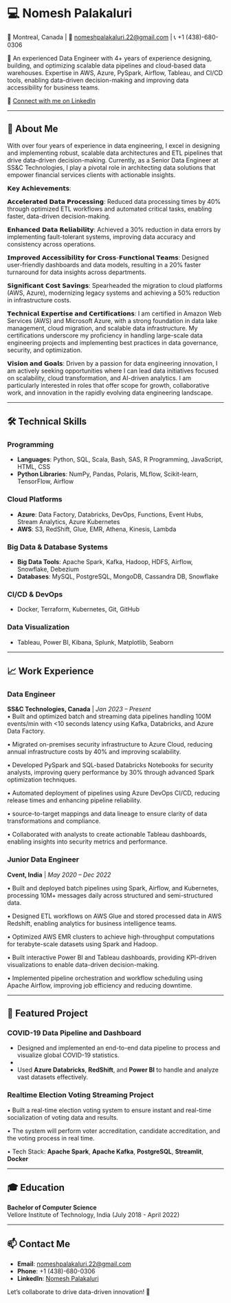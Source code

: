 # 💻 Nomesh Palakaluri  

📍 Montreal, Canada | 📧 nomeshpalakaluri.22@gmail.com | 📞 +1 (438)-680-0306  

👋 An experienced Data Engineer with 4+ years of experience designing, building, and optimizing scalable data pipelines and cloud-based data warehouses. Expertise in AWS, Azure, PySpark, Airflow, Tableau, and CI/CD tools, enabling data-driven decision-making and improving data accessibility for business teams. 

🔗 [Connect with me on LinkedIn](https://www.linkedin.com/in/nomesh-palakaluri/)  

---

## 🚀 About Me  

With over four years of experience in data engineering, I excel in designing and implementing robust, scalable data architectures and ETL pipelines that drive data-driven decision-making. Currently, as a Senior Data Engineer at SS&C Technologies, I play a pivotal role in architecting data solutions that empower financial services clients with actionable insights.

𝗞𝗲𝘆 𝗔𝗰𝗵𝗶𝗲𝘃𝗲𝗺𝗲𝗻𝘁𝘀:

𝗔𝗰𝗰𝗲𝗹𝗲𝗿𝗮𝘁𝗲𝗱 𝗗𝗮𝘁𝗮 𝗣𝗿𝗼𝗰𝗲𝘀𝘀𝗶𝗻𝗴: Reduced data processing times by 40% through optimized ETL workflows and automated critical tasks, enabling faster, data-driven decision-making.

𝗘𝗻𝗵𝗮𝗻𝗰𝗲𝗱 𝗗𝗮𝘁𝗮 𝗥𝗲𝗹𝗶𝗮𝗯𝗶𝗹𝗶𝘁𝘆: Achieved a 30% reduction in data errors by implementing fault-tolerant systems, improving data accuracy and consistency across operations.

𝗜𝗺𝗽𝗿𝗼𝘃𝗲𝗱 𝗔𝗰𝗰𝗲𝘀𝘀𝗶𝗯𝗶𝗹𝗶𝘁𝘆 𝗳𝗼𝗿 𝗖𝗿𝗼𝘀𝘀-𝗙𝘂𝗻𝗰𝘁𝗶𝗼𝗻𝗮𝗹 𝗧𝗲𝗮𝗺𝘀: Designed user-friendly dashboards and data models, resulting in a 20% faster turnaround for data insights across departments.

𝗦𝗶𝗴𝗻𝗶𝗳𝗶𝗰𝗮𝗻𝘁 𝗖𝗼𝘀𝘁 𝗦𝗮𝘃𝗶𝗻𝗴𝘀: Spearheaded the migration to cloud platforms (AWS, Azure), modernizing legacy systems and achieving a 50% reduction in infrastructure costs.

𝗧𝗲𝗰𝗵𝗻𝗶𝗰𝗮𝗹 𝗘𝘅𝗽𝗲𝗿𝘁𝗶𝘀𝗲 𝗮𝗻𝗱 𝗖𝗲𝗿𝘁𝗶𝗳𝗶𝗰𝗮𝘁𝗶𝗼𝗻𝘀: I am certified in Amazon Web Services (AWS) and Microsoft Azure, with a strong foundation in data lake management, cloud migration, and scalable data infrastructure. My certifications underscore my proficiency in handling large-scale data engineering projects and implementing best practices in data governance, security, and optimization.

𝗩𝗶𝘀𝗶𝗼𝗻 𝗮𝗻𝗱 𝗚𝗼𝗮𝗹𝘀: Driven by a passion for data engineering innovation, I am actively seeking opportunities where I can lead data initiatives focused on scalability, cloud transformation, and AI-driven analytics. I am particularly interested in roles that offer scope for growth, collaborative work, and innovation in the rapidly evolving data engineering landscape. 

---

## 🛠️ Technical Skills  

### Programming  
- **Languages**: Python, SQL, Scala, Bash, SAS, R Programming, JavaScript, HTML, CSS  
- **Python Libraries**: NumPy, Pandas, Polaris, MLflow, Scikit-learn, TensorFlow, Airflow  

### Cloud Platforms  
- **Azure**: Data Factory, Databricks, DevOps, Functions, Event Hubs, Stream Analytics, Azure Kubernetes  
- **AWS**: S3, RedShift, Glue, EMR, Athena, Kinesis, Lambda  

### Big Data & Database Systems  
- **Big Data Tools**: Apache Spark, Kafka, Hadoop, HDFS, Airflow, Snowflake, Debezium  
- **Databases**: MySQL, PostgreSQL, MongoDB, Cassandra DB, Snowflake  

### CI/CD & DevOps  
- Docker, Terraform, Kubernetes, Git, GitHub  

### Data Visualization  
- Tableau, Power BI, Kibana, Splunk, Matplotlib, Seaborn  


---

## 📈 Work Experience  

### **Data Engineer**  
**SS&C Technologies, Canada** | *Jan 2023 – Present*  
•	Built and optimized batch and streaming data pipelines handling 100M events/min with <10 seconds latency using Kafka, Databricks, and Azure Data Factory.

•	Migrated on-premises security infrastructure to Azure Cloud, reducing annual infrastructure costs by 40% and improving scalability.

•	Developed PySpark and SQL-based Databricks Notebooks for security analysts, improving query performance by 30% through advanced Spark optimization techniques.

•	Automated deployment of pipelines using Azure DevOps CI/CD, reducing release times and enhancing pipeline reliability.

•	source-to-target mappings and data lineage to ensure clarity of data transformations and compliance.

•	Collaborated with analysts to create actionable Tableau dashboards, enabling insights into security metrics and performance.

 

### **Junior Data Engineer**  
**Cvent, India** | *May 2020 – Dec 2022*  

•	Built and deployed batch pipelines using Spark, Airflow, and Kubernetes, processing 10M+ messages daily across structured and semi-structured data.

•	Designed ETL workflows on AWS Glue and stored processed data in AWS Redshift, enabling analytics for business intelligence teams.

•	Optimized AWS EMR clusters to achieve high-throughput computations for terabyte-scale datasets using Spark and Hadoop.

•	Built interactive Power BI and Tableau dashboards, providing KPI-driven visualizations to enable data-driven decision-making.

•	Implemented pipeline orchestration and workflow scheduling using Apache Airflow, improving job efficiency and reducing downtime.

---

## 🌟 Featured Project  

### **COVID-19 Data Pipeline and Dashboard**  
- Designed and implemented an end-to-end data pipeline to process and visualize global COVID-19 statistics.
-  
- Used **Azure Databricks**, **RedShift**, and **Power BI** to handle and analyze vast datasets effectively.  

### **Realtime Election Voting Streaming Project**
•	Built a real-time election voting system to ensure instant and real-time socialization of voting data and results.

• The system will perform voter accreditation, candidate accreditation, and the voting process in real time.

•	Tech Stack: **Apache Spark**, **Apache Kafka**, **PostgreSQL**, **Streamlit**, **Docker**

---

## 🎓 Education  

**Bachelor of Computer Science**  
Vellore Institute of Technology, India (July 2018 - April 2022)  

---

## 📫 Contact Me  

- **Email**: nomeshpalakaluri.22@gmail.com  
- **Phone**: +1 (438)-680-0306  
- **LinkedIn**: [Nomesh Palakaluri](https://www.linkedin.com/in/nomesh-palakaluri/)  

Let’s collaborate to drive data-driven innovation! 🚀  
